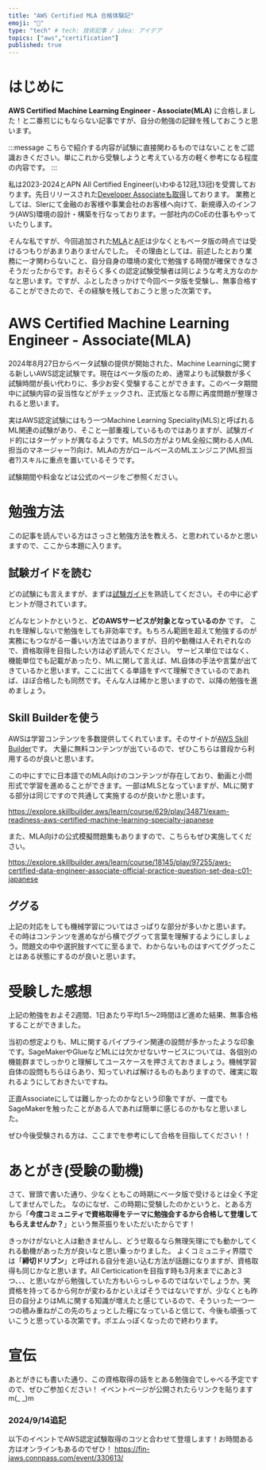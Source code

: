 ```yaml
---
title: "AWS Certified MLA 合格体験記"
emoji: "🙌"
type: "tech" # tech: 技術記事 / idea: アイデア
topics: ["aws","certification"]
published: true
---
```


# はじめに
**AWS Certified Machine Learning Engineer - Associate(MLA)** に合格しました！と二番煎じにもならない記事ですが、自分の勉強の記録を残しておこうと思います。

:::message
こちらで紹介する内容が試験に直接関わるものではないことをご認識おきください。単にこれから受験しようと考えている方の軽く参考になる程度の内容です。
:::

私は2023-2024とAPN All Certified Engineer(いわゆる12冠,13冠)を受賞しております。先日リリースされた[Developer Associateも取得](https://zenn.dev/nnydtmg/articles/aws-certification-dea)しております。
業務としては、SIerにて金融のお客様や事業会社のお客様へ向けて、新規導入のインフラ(AWS)環境の設計・構築を行なっております。一部社内のCoEの仕事もやっていたりします。

そんな私ですが、今回追加された[MLA](https://aws.amazon.com/jp/certification/certified-machine-learning-engineer-associate/)と[AIF](https://aws.amazon.com/jp/certification/certified-ai-practitioner/?ch=sec&sec=rmg&d=1)は少なくともベータ版の時点では受けるつもりがあまりありませんでした。
その理由としては、前述したとおり業務に一才関わらないこと、自分自身の環境の変化で勉強する時間が確保できなさそうだったからです。おそらく多くの認定試験受験者は同じような考え方なのかなと思います。ですが、ふとしたきっかけで今回ベータ版を受験し、無事合格することができたので、その経験を残しておこうと思った次第です。


# AWS Certified Machine Learning Engineer - Associate(MLA)
2024年8月27日からベータ試験の提供が開始された、Machine Learningに関する新しいAWS認定試験です。現在はベータ版のため、通常よりも試験数が多く試験時間が長い代わりに、多少お安く受験することができます。このベータ期間中に試験内容の妥当性などがチェックされ、正式版となる際に再度問題が整理されると思います。

実はAWS認定試験にはもう一つMachine Learning Speciality(MLS)と呼ばれるML関連の試験があり、そこと一部重複しているものではありますが、試験ガイド的にはターゲットが異なるようです。MLSの方がよりML全般に関わる人(ML担当のマネージャー?)向け、MLAの方がロールベースのMLエンジニア(ML担当者?)スキルに重点を置いているそうです。

試験期間や料金などは公式のページをご参照ください。

# 勉強方法
この記事を読んでいる方はさっさと勉強方法を教えろ、と思われているかと思いますので、ここから本題に入ります。

## 試験ガイドを読む
どの試験にも言えますが、まずは[試験ガイド](https://d1.awsstatic.com/ja_JP/training-and-certification/docs-machine-learning-engineer-associate/AWS-Certified-Machine-Learning-Engineer-Associate_Exam-Guide.pdf)を熟読してください。その中に必ずヒントが隠されています。

どんなヒントかというと、**どのAWSサービスが対象となっているのか** です。
これを理解しないで勉強をしても非効率です。もちろん範囲を超えて勉強するのが実務にもつながる一番いい方法ではありますが、目的や動機は人それぞれなので、資格取得を目指したい方は必ず読んでください。
サービス単位ではなく、機能単位でも記載があったり、MLに関して言えば、ML自体の手法や言葉が出てきているかと思います。ここに出てくる単語をすべて理解できているのであれば、ほぼ合格したも同然です。そんな人は稀かと思いますので、以降の勉強を進めましょう。


## Skill Builderを使う
AWSは学習コンテンツを多数提供してくれています。そのサイトが[AWS Skill Builder](https://explore.skillbuilder.aws/learn/home)です。
大量に無料コンテンツが出ているので、ぜひこちらは普段から利用するのが良いと思います。

この中にすでに日本語でのMLA向けのコンテンツが存在しており、動画と小問形式で学習を進めることができます。一部はMLSとなっていますが、MLに関する部分は同じですので共通して実施するのが良いかと思います。

https://explore.skillbuilder.aws/learn/course/629/play/34871/exam-readiness-aws-certified-machine-learning-specialty-japanese

また、MLA向けの公式模擬問題集もありますので、こちらもぜひ実施してください。

https://explore.skillbuilder.aws/learn/course/18145/play/97255/aws-certified-data-engineer-associate-official-practice-question-set-dea-c01-japanese


## ググる
上記の対応をしても機械学習についてはさっぱりな部分が多いかと思います。
その時はコンテンツを進めながら横でググって言葉を理解するようにしましょう。問題文の中や選択肢すべてに至るまで、わからないものはすべてググったことはある状態にするのが良いと思います。


# 受験した感想
上記の勉強をおよそ2週間、1日あたり平均1.5〜2時間ほど進めた結果、無事合格することができました。

当初の想定よりも、MLに関するパイプライン関連の設問が多かったような印象です。SageMakerやGlueなどMLには欠かせないサービスについては、各個別の機能群までしっかりと理解してユースケースを押さえておきましょう。機械学習自体の設問もちらほらあり、知っていれば解けるものもありますので、確実に取れるようにしておきたいですね。

正直Associateにしては難しかったのかなという印象ですが、一度でもSageMakerを触ったことがある人であれば簡単に感じるのかもなと思いました。

ぜひ今後受験される方は、ここまでを参考にして合格を目指してください！！


# あとがき(受験の動機)
さて、冒頭で書いた通り、少なくともこの時期にベータ版で受けるとは全く予定してませんでした。
なのになぜ、この時期に受験したのかというと、とある方から「**今度コミュニティで資格取得をテーマに勉強会するから合格して登壇してもらえませんか？**」という無茶振りをいただいたからです！

きっかけがないと人は動きませんし、どうせ取るなら無理矢理にでも動かしてくれる動機があった方が良いなと思い乗っかりました。
よくコミュニティ界隈では「**締切ドリブン**」と呼ばれる自分を追い込む方法が話題になりますが、資格取得も同じかなと思います。All Certicicationを目指す時も3月末までにあと3つ、、、と思いながら勉強していた方もいらっしゃるのではないでしょうか。笑
資格を持ってるから何かが変わるかといえばそうではないですが、少なくとも昨日の自分よりはMLに関する知識が増えたと感じているので、そういった一つ一つの積み重ねがこの先のちょっとした糧になっていると信じて、今後も頑張っていこうと思っている次第です。ポエムっぽくなったので終わります。


# 宣伝
あとがきにも書いた通り、この資格取得の話をとある勉強会でしゃべる予定ですので、ぜひご参加ください！
イベントページが公開されたらリンクを貼りますm(_ _)m

### 2024/9/14追記
以下のイベントでAWS認定試験取得のコツと合わせて登壇します！お時間ある方はオンラインもあるのでぜひ！
https://fin-jaws.connpass.com/event/330613/
